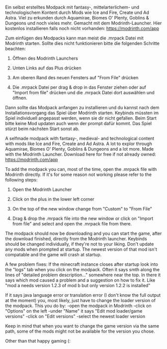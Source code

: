 Ein selbst erstelltes Modpack mit fantasy-, mittelarterlichem- und technologischem Kontent durch Mods wie Ice and Fire, Create und Ad Astra. Viel zu erkunden durch Aquamirae, Biomes O' Plenty, Goblins & Dungeons und noch vieles mehr. Gemacht mit dem Modrinth-Launcher. Hier kostenlos installieren falls noch nicht vorhanden: 
https://modrinth.com/app

Zum einfügen des Modpacks kann man meist die .mrpack Datei mit Modrinth starten. Sollte dies nicht funktionieren bitte die folgenden Schritte beachten:

1. Öffnen des Modrinth Launchers

2. Unten Links auf das Plus drücken

3. Am oberen Rand des neuen Fensters auf "From File" drücken

4. Die .mrpack Datei per drag & drop in das Fenster ziehen oder auf "Import from file" drücken und die .mrpack Datei dort auswählen und öffnen.

Dann sollte das Modpack anfangen zu installieren und du kannst nach dem Installationsvorgang das Spiel über Modrinth starten.
Keybinds müssten im Spiel individuell angepasst werden, wenn sie dir nicht gefallen.
Beim Start bitte keine Mod updaten auch wenn der prompt dafür kommt. Das Spiel stürzt beim nächsten Start sonst ab.


A selfmade modpack with fantasy-, medieval- and technological content with mods like Ice and Fire, Create and Ad Astra. A lot to explor through Aquamirae, Biomes O' Plenty, Goblins & Dungeons and a lot more. Made with the Modrinth Launcher. Download here for free if not already owned: 
https://modrinth.com/app

To add the modpack you can, most of the time, open the .mrpack file with Modrinth directly. If it's for some reason not working please refer to the following steps:

1. Open the Modrinth Launcher

2. Click on the plus in the lower left corner

3. On the top of the new window change from "Custom" to "From File"

4. Drag & drop the .mrpack file into the new window or click on "Import from file" and select and open the .mrpack file from there.

The modpack should now be downloading and you can start the game, after the download finished, directly from the Modrinth launcher.
Keybinds should be changed individually, if they're not to your liking.
Don't update any mods when prompted at startup. The newest version of that mod isn't compatable and the game will crash at startup.


A few problem fixes:
If the minecraft instance closes after startup look into the "logs" tab when you click on the modpack. Often it says smth along the lines of "detailed problem description..." somewhere near the top. In there it says which mod caused a problem and a suggestion on how to fix it. Like "mod a needs version 1.2.3 of mod b but only version 1.2.2 is installed"

If it says java language error or translation error (I don't know the full output at the moment) you, most likely, just have to change the loader version of the modpack.
This you do by:
-open the modpack in Modrinth
-click on "Options" on the left
-under "Name" it says "Edit mod loader/game versions"
-click on "Edit versions"
-select the newest loader version

Keep in mind that when you want to change the game version via the same path, some of the mods might not be available for the version you chose. 

Other than that happy gaming (:
